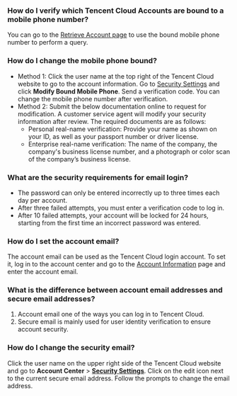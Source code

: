 ### How do I verify which Tencent Cloud Accounts are bound to a mobile phone number?
You can go to the [Retrieve Account page](https://intl.cloud.tencent.com/services/forgotAccount) to use the bound mobile phone number to perform a query.



### How do I change the mobile phone bound?
- Method 1: Click the user name at the top right of the Tencent Cloud website to go to the account information. Go to [Security Settings](https://console.cloud.tencent.com/developer/security) and click **Modify Bound Mobile Phone**. Send a verification code. You can change the mobile phone number after verification.
- Method 2: Submit the below documentation online to request for modification. A customer service agent will modify your security information after review. The required documents are as follows:
  - Personal real-name verification: Provide your name as shown on your ID, as well as your passport number or driver license.
  - Enterprise real-name verification: The name of the company, the company's business license number, and a photograph or color scan of the company’s business license.


### What are the security requirements for email login?
- The password can only be entered incorrectly up to three times each day per account.
- After three failed attempts, you must enter a verification code to log in.
- After 10 failed attempts, your account will be locked for 24 hours, starting from the first time an incorrect password was entered.


### How do I set the account email?
The account email can be used as the Tencent Cloud login account. To set it, log in to the account center and go to the [Account Information](https://console.cloud.tencent.com/developer) page and enter the account email.


### What is the difference between account email addresses and secure email addresses?
1. Account email one of the ways you can log in to Tencent Cloud.
2. Secure email is mainly used for user identity verification to ensure account security.

### How do I change the security email?
Click the user name on the upper right side of the Tencent Cloud website and go to **Account Center** > [**Security Settings**](https://console.cloud.tencent.com/developer/security). Click on the edit icon next to the current secure email address. Follow the prompts to change the email address.
